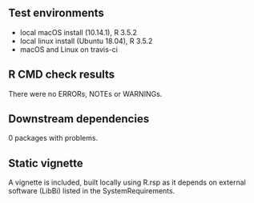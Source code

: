 ## Test environments
* local macOS install (10.14.1), R 3.5.2
* local linux install (Ubuntu 18.04), R 3.5.2
* macOS and Linux on travis-ci

## R CMD check results
There were no ERRORs, NOTEs or WARNINGs.

## Downstream dependencies
0 packages with problems.

## Static vignette
A vignette is included, built locally using R.rsp as it depends on external software (LibBi) listed in the SystemRequirements.
